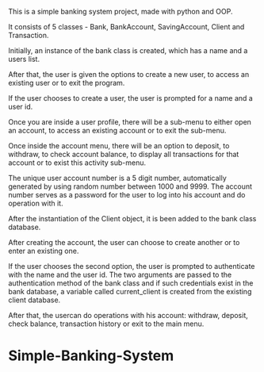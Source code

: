 This is a simple banking system project, made with python and OOP.

It consists of 5 classes - Bank, BankAccount, SavingAccount, Client and Transaction.

Initially, an instance of the bank class is created, which has a name and a users list.

After that, the user is given the options to create a new user, to access an existing user or to exit the program.

If the user chooses to create a user, the user is prompted for a name and a user id.

Once you are inside a user profile, there will be a sub-menu to either open an account, to access an existing account or to exit the sub-menu.

Once inside the account menu, there will be an option to deposit, to withdraw, to check account balance, to display all transactions for that account or to exist this activity sub-menu.


The unique user account number is a 5 digit number, automatically generated by using random number between 1000 and 9999. The account number serves as a password for the user to log into his account and do operation with it. 

After the instantiation of the Client object, it is been added to the bank class database.

After creating the account, the user can choose to create another or to enter an existing one. 

If the user chooses the second option, the user is prompted to authenticate with the name and the user id. The two arguments are passed to the authentication method of the bank class and if such credentials exist in the bank database, a variable called current_client is created from the existing client database.

After that, the usercan do operations with his account: withdraw, deposit, check balance, transaction history or exit to the main menu. 


# Simple-Banking-System
